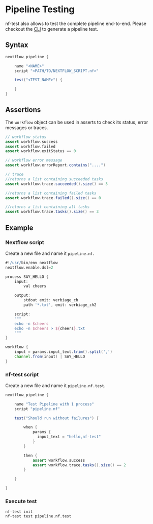 # Pipeline Testing

nf-test also allows to test the complete pipeline end-to-end. Please checkout the [CLI](../cli/generate.md) to generate a pipeline test.

## Syntax
```Groovy
nextflow_pipeline {

    name "<NAME>"
    script "<PATH/TO/NEXTFLOW_SCRIPT.nf>"

    test("<TEST_NAME>") {

    }
}
```
## Assertions

The `workflow` object can be used in asserts to check its status, error messages or traces.

```groovy
// workflow status
assert workflow.success
assert workflow.failed
assert workflow.exitStatus == 0

// workflow error message
assert workflow.errorReport.contains("....")

// trace
//returns a list containing succeeded tasks
assert workflow.trace.succeeded().size() == 3

//returns a list containing failed tasks
assert workflow.trace.failed().size() == 0

//returns a list containing all tasks
assert workflow.trace.tasks().size() == 3
```


## Example

### Nextflow script
Create a new file and name it `pipeline.nf`.

```Groovy
#!/usr/bin/env nextflow
nextflow.enable.dsl=2

process SAY_HELLO {
    input:
        val cheers

    output:
        stdout emit: verbiage_ch
        path '*.txt', emit: verbiage_ch2

    script:
    """
    echo -n $cheers
    echo -n $cheers > ${cheers}.txt
    """
}

workflow {
    input = params.input_text.trim().split(',')
    Channel.from(input) | SAY_HELLO
}
```

### nf-test script
Create a new file and name it `pipeline.nf.test`.

```Groovy
nextflow_pipeline {

    name "Test Pipeline with 1 process"
    script "pipeline.nf"

    test("Should run without failures") {

        when {
            params {
              input_text = "hello,nf-test"
            }
        }

        then {
            assert workflow.success
            assert workflow.trace.tasks().size() == 2
        }

    }

}
```
### Execute test
```
nf-test init
nf-test test pipeline.nf.test
```
